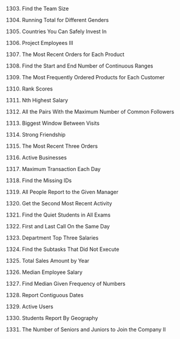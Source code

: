 1303. Find the Team Size

1308. Running Total for Different Genders

1501. Countries You Can Safely Invest In

1077. Project Employees III

1549. The Most Recent Orders for Each Product

1285. Find the Start and End Number of Continuous Ranges

1596. The Most Frequently Ordered Products for Each Customer

178. Rank Scores

177. Nth Highest Salary

1951. All the Pairs With the Maximum Number of Common Followers

1709. Biggest Window Between Visits

1949. Strong Friendship

1532. The Most Recent Three Orders

1126. Active Businesses

1831. Maximum Transaction Each Day

1613. Find the Missing IDs

1270. All People Report to the Given Manager

1369. Get the Second Most Recent Activity

1412. Find the Quiet Students in All Exams

1972. First and Last Call On the Same Day

185. Department Top Three Salaries

1767. Find the Subtasks That Did Not Execute

1384. Total Sales Amount by Year

569. Median Employee Salary

571. Find Median Given Frequency of Numbers

1225. Report Contiguous Dates

1454. Active Users

618. Students Report By Geography

2010. The Number of Seniors and Juniors to Join the Company II
